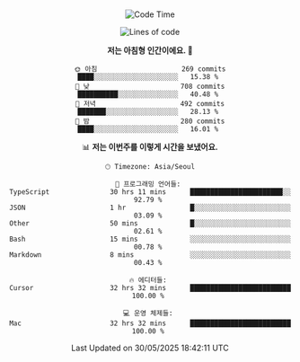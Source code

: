 <div align="center">

<br />

 <!--START_SECTION:waka-->
![Code Time](http://img.shields.io/badge/Code%20Time-4%2C688%20hrs%2041%20mins-blue)

![Lines of code](https://img.shields.io/badge/%EC%A0%80%EB%8A%94%20%EC%97%AC%ED%83%9C%EA%B9%8C%EC%A7%80%20-1.8%20million%20%EC%A4%84%EC%9D%98%20%EC%BD%94%EB%93%9C%EB%A5%BC%20%EC%9E%91%EC%84%B1%ED%96%88%EC%96%B4%EC%9A%94.-blue)

**저는 아침형 인간이에요. 🐤** 

```text
🌞 아침                     269 commits         ████░░░░░░░░░░░░░░░░░░░░░   15.38 % 
🌆 낮　                     708 commits         ██████████░░░░░░░░░░░░░░░   40.48 % 
🌃 저녁                     492 commits         ███████░░░░░░░░░░░░░░░░░░   28.13 % 
🌙 밤　                     280 commits         ████░░░░░░░░░░░░░░░░░░░░░   16.01 % 
```


📊 **저는 이번주를 이렇게 시간을 보냈어요.** 

```text
🕑︎ Timezone: Asia/Seoul

💬 프로그래밍 언어들: 
TypeScript               30 hrs 11 mins      ███████████████████████░░   92.79 % 
JSON                     1 hr                █░░░░░░░░░░░░░░░░░░░░░░░░   03.09 % 
Other                    50 mins             █░░░░░░░░░░░░░░░░░░░░░░░░   02.61 % 
Bash                     15 mins             ░░░░░░░░░░░░░░░░░░░░░░░░░   00.78 % 
Markdown                 8 mins              ░░░░░░░░░░░░░░░░░░░░░░░░░   00.43 % 

🔥 에디터들: 
Cursor                   32 hrs 32 mins      █████████████████████████   100.00 % 

💻 운영 체제들: 
Mac                      32 hrs 32 mins      █████████████████████████   100.00 % 
```


 Last Updated on 30/05/2025 18:42:11 UTC
<!--END_SECTION:waka-->

</div>

